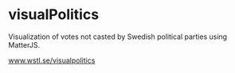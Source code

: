 # visualPolitics
Visualization of votes not casted by Swedish political parties using MatterJS.

www.wstl.se/visualpolitics
